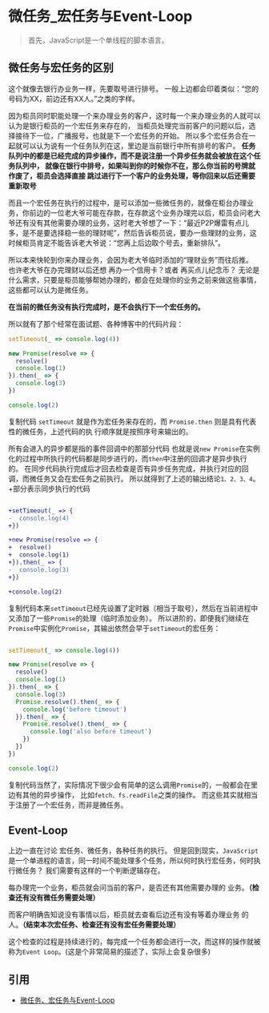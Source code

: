 # 微任务_宏任务与Event-Loop
> 首先，JavaScript是一个单线程的脚本语言。

## 微任务与宏任务的区别

这个就像去银行办业务一样，先要取号进行排号。
一般上边都会印着类似：“您的号码为XX，前边还有XX人。”之类的字样。

因为柜员同时职能处理一个来办理业务的客户，这时每一个来办理业务的人就可以认为是银行柜员的一个宏任务来存在的，
当柜员处理完当前客户的问题以后，选择接待下一位，广播报号，也就是下一个宏任务的开始。
所以多个宏任务合在一起就可以认为说有一个任务队列在这，里边是当前银行中所有排号的客户。
**任务队列中的都是已经完成的异步操作，而不是说注册一个异步任务就会被放在这个任务队列中，
就像在银行中排号，如果叫到你的时候你不在，那么你当前的号牌就作废了，柜员会选择直接
跳过进行下一个客户的业务处理，等你回来以后还需要重新取号**

而且一个宏任务在执行的过程中，是可以添加一些微任务的，就像在柜台办理业务，你前边的一位老大爷可能在存款，在存款这个业务办理完以后，柜员会问老大爷还有没有其他需要办理的业务，这时老大爷想了一下：“最近P2P爆雷有点儿多，是不是要选择稳一些的理财呢”，然后告诉柜员说，要办一些理财的业务，这时候柜员肯定不能告诉老大爷说：“您再上后边取个号去，重新排队”。

所以本来快轮到你来办理业务，会因为老大爷临时添加的“理财业务”而往后推。
也许老大爷在办完理财以后还想 再办一个信用卡？或者 再买点儿纪念币？
无论是什么需求，只要是柜员能够帮她办理的，都会在处理你的业务之前来做这些事情，这些都可以认为是微任务。

**在当前的微任务没有执行完成时，是不会执行下一个宏任务的。**

所以就有了那个经常在面试题、各种博客中的代码片段：
```js
setTimeout(_ => console.log(4))

new Promise(resolve => {
  resolve()
  console.log(1)
}).then(_ => {
  console.log(3)
})

console.log(2)

```
复制代码 `setTimeout` 就是作为宏任务来存在的，而 `Promise.then` 则是具有代表性的微任务，上述代码的执
行顺序就是按照序号来输出的。

所有会进入的异步都是指的事件回调中的那部分代码
也就是说`new Promise`在实例化的过程中所执行的代码都是同步进行的，而`then`中注册的回调才是异步执行的。
在同步代码执行完成后才回去检查是否有异步任务完成，并执行对应的回调，而微任务又会在宏任务之前执行。
所以就得到了上述的输出结论`1、2、3、4`。
+部分表示同步执行的代码

```diff

+setTimeout(_ => {
-  console.log(4)
+})

+new Promise(resolve => {
+  resolve()
+  console.log(1)
+}).then(_ => {
-  console.log(3)
+})

+console.log(2)
```
复制代码本来`setTimeout`已经先设置了定时器（相当于取号），然后在当前进程中又添加了一些`Promise`的处理（临时添加业务）。
所以进阶的，即便我们继续在`Promise`中实例化`Promise`，其输出依然会早于`setTimeout`的宏任务：
```js

setTimeout(_ => console.log(4))

new Promise(resolve => {
  resolve()
  console.log(1)
}).then(_ => {
  console.log(3)
  Promise.resolve().then(_ => {
    console.log('before timeout')
  }).then(_ => {
    Promise.resolve().then(_ => {
      console.log('also before timeout')
    })
  })
})

console.log(2)
```
复制代码当然了，实际情况下很少会有简单的这么调用`Promise`的，一般都会在里边有其他的异步操作，
比如`fetch、fs.readFile`之类的操作。
而这些其实就相当于注册了一个宏任务，而非是微任务。


## Event-Loop
上边一直在讨论 宏任务、微任务，各种任务的执行。
但是回到现实，`JavaScript`是一个单进程的语言，同一时间不能处理多个任务，所以何时执行宏任务，何时执行微任务？
我们需要有这样的一个判断逻辑存在。

每办理完一个业务，柜员就会问当前的客户，是否还有其他需要办理的
业务。**（检查还有没有微任务需要处理）**

而客户明确告知说没有事情以后，柜员就去查看后边还有没有等着办理业务
的人。**（结束本次宏任务、检查还有没有宏任务需要处理）**

这个检查的过程是持续进行的，每完成一个任务都会进行一次，而这样的操作就被称为`Event Loop`。(这是个非常简易的描述了，实际上会复杂很多)


## 引用

- [微任务、宏任务与Event-Loop](https://juejin.im/post/5b73d7a6518825610072b42b)
